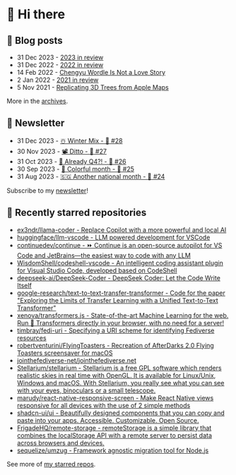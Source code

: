 # 👋 Hi there

## 📝 Blog posts

<!-- feed start -->
- 31 Dec 2023 - [2023 in review](https://cheeaun.com/blog/2023/12/2023-in-review/)
- 31 Dec 2022 - [2022 in review](https://cheeaun.com/blog/2022/12/2022-in-review/)
- 14 Feb 2022 - [Chengyu Wordle Is Not a Love Story](https://cheeaun.com/blog/2022/02/chengyu-wordle-is-not-a-love-story/)
- 2 Jan 2022 - [2021 in review](https://cheeaun.com/blog/2022/01/2021-in-review/)
- 5 Nov 2021 - [Replicating 3D Trees from Apple Maps](https://cheeaun.com/blog/2021/11/replicating-3d-trees-apple-maps/)
<!-- feed end -->

More in the [archives](https://cheeaun.com/blog/archives/).

## 📰 Newsletter

<!-- newsletter start -->
- 31 Dec 2023 - [☃️ Winter Mix - 🥫 #28](https://cheeaun.substack.com/p/winter-mix-28)
- 30 Nov 2023 - [📽️ Ditto - 🥫 #27](https://cheeaun.substack.com/p/ditto-27)
- 31 Oct 2023 - [🫣 Already Q4?! - 🥫 #26](https://cheeaun.substack.com/p/already-q4-26)
- 30 Sep 2023 - [🎨 Colorful month - 🥫 #25](https://cheeaun.substack.com/p/colorful-month-25)
- 31 Aug 2023 - [🇸🇬 Another national month - 🥫 #24](https://cheeaun.substack.com/p/another-national-month-24)
<!-- newsletter end -->

Subscribe to my [newsletter](https://cheeaun.substack.com/)!

## 🌟 Recently starred repositories

<!-- starred repos start -->
- [ex3ndr/llama-coder - Replace Copilot with a more powerful and local AI](https://github.com/ex3ndr/llama-coder)
- [huggingface/llm-vscode - LLM powered development for VSCode](https://github.com/huggingface/llm-vscode)
- [continuedev/continue - ⏩ Continue is an open-source autopilot for VS Code and JetBrains—the easiest way to code with any LLM](https://github.com/continuedev/continue)
- [WisdomShell/codeshell-vscode - An intelligent coding assistant plugin for Visual Studio Code, developed based on CodeShell](https://github.com/WisdomShell/codeshell-vscode)
- [deepseek-ai/DeepSeek-Coder - DeepSeek Coder: Let the Code Write Itself](https://github.com/deepseek-ai/DeepSeek-Coder)
- [google-research/text-to-text-transfer-transformer - Code for the paper "Exploring the Limits of Transfer Learning with a Unified Text-to-Text Transformer"](https://github.com/google-research/text-to-text-transfer-transformer)
- [xenova/transformers.js - State-of-the-art Machine Learning for the web. Run 🤗 Transformers directly in your browser, with no need for a server!](https://github.com/xenova/transformers.js)
- [timbray/fedi-uri - Specifying a URI scheme for identifying Fediverse resources](https://github.com/timbray/fedi-uri)
- [robertventurini/FlyingToasters - Recreation of AfterDarks 2.0 Flying Toasters screensaver for macOS](https://github.com/robertventurini/FlyingToasters)
- [jointhefediverse-net/jointhefediverse.net](https://github.com/jointhefediverse-net/jointhefediverse.net)
- [Stellarium/stellarium - Stellarium is a free GPL software which renders realistic skies in real time with OpenGL. It is available for Linux/Unix, Windows and macOS. With Stellarium, you really see what you can see with your eyes, binoculars or a small telescope.](https://github.com/Stellarium/stellarium)
- [marudy/react-native-responsive-screen - Make React Native views responsive for all devices with the use of 2 simple methods](https://github.com/marudy/react-native-responsive-screen)
- [shadcn-ui/ui - Beautifully designed components that you can copy and paste into your apps. Accessible. Customizable. Open Source.](https://github.com/shadcn-ui/ui)
- [FrigadeHQ/remote-storage - remoteStorage is a simple library that combines the localStorage API with a remote server to persist data across browsers and devices.](https://github.com/FrigadeHQ/remote-storage)
- [sequelize/umzug - Framework agnostic migration tool for Node.js](https://github.com/sequelize/umzug)
<!-- starred repos end -->

See more of [my starred repos](https://github.com/stars/cheeaun/).
